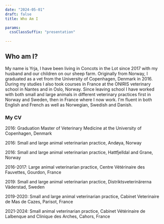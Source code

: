```yaml
---
date: "2024-05-01"
draft: false
title: Who Am I

params:
  cssClassSuffix: "presentation"
  
---
```


## Who am I?

My name is Yrja, I have been living in Concots in the Lot since 2017 with my husband and our children on our sheep farm. Originally from Norway, I graduated as a vet from the University of Copenhagen, Denmark in 2016. During my studies I also took courses in France at the ONIRIS veterinary school in Nantes and in Oslo, Norway. Since leaving school I have worked with both small and large animals in different veterinary practices first in Norway and Sweden, then in France where I now work. I'm fluent in both English and French as well as Norwegian, Swedish and Danish.

### My CV

2016: Graduation Master of Veterinary Medicine at the University of Copenhagen, Denmark

2016: Small and large animal veterinarian practice, Andøya, Norway

2016: Small and large animal veterinarian practice, Hattfjelldal and Grane, Norway

2016-2017: Large animal veterinarian practice, Centre Vétérinaire des Fauvettes, Gourdon, France

2019: Small and large animal veterinarian practice, Distriktsveterinärerna Väderstad, Sweden

2019-2020: Small and large animal veterinarian practice, Cabinet Veterinaire de Mas de Cazes, Parisot, France

2021-2024: Small animal veterinarian practice, Cabinet Vétérinaire de Lalbenque and Clinique des Arches, Cahors, France
